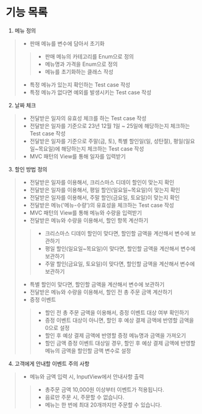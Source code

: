 # 기능 목록

1. 메뉴 정의
> - 판매 메뉴를 변수에 담아서 초기화
>> - 판매 메뉴의 카테고리를 Enum으로 정의
>> - 메뉴명과 가격을 Enum으로 정의
>> - 메뉴를 초기화하는 클래스 작성
> - 특정 메뉴가 있는지 확인하는 Test case 작성
> - 특정 메뉴가 없다면 예외를 발생시키는 Test case 작성

2. 날짜 체크
> - 전달받은 일자의 유효성 체크를 하는 Test case 작성 
> - 전달받은 일자를 기준으로 23년 12월 1일 ~ 25일에 해당하는지 체크하는 Test case 작성
> - 전달받은 일자를 기준으로 주말(금, 토), 특별 할인일(일, 성탄절), 평일(일요일~목요일)에 해당하는지 체크하는 Test case 작성 
> - MVC 패턴의 View를 통해 일자를 입력받기

3. 할인 방법 정의
> - 전달받은 일자를 이용해서, 크리스마스 디데이 할인이 맞는지 확인
> - 전달받은 일자를 이용해서, 평일 할인(일요일~목요일)이 맞는지 확인
> - 전달받은 일자를 이용해서, 주말 할인(금요일, 토요일)이 맞는지 확인
> - 전달받은 메뉴('메뉴-수량')의 유효성을 체크하는 Test case 작성
> - MVC 패턴의 View를 통해 메뉴와 수량을 입력받기
> - 전달받은 메뉴와 수량을 이용해서, 할인 항목 계산하기
>> - 크리스마스 디데이 할인이 맞다면, 할인할 금액을 계산해서 변수에 보관하기
>> - 평일 할인(일요일~목요일)이 맞다면, 할인할 금액을 계산해서 변수에 보관하기
>> - 주말 할인(금요일, 토요일)이 맞다면, 할인할 금액을 계산해서 변수에 보관하기
> - 특별 할인이 맞다면, 할인할 금액을 계산해서 변수에 보관하기
> - 전달받은 메뉴와 수량을 이용해서, 할인 전 총 주문 금액 계산하기
> - 증정 이벤트
>> - 할인 전 총 주문 금액을 이용해서, 증정 이벤트 대상 여부 확인하기
>> - 증정 이벤트 대상이 아니면, 할인 후 예상 결제 금액에 반영할 금액을 0으로 설정
>> - 할인 후 예상 결제 금액에 반영할 증정 메뉴명과 금액을 가져오기
>> - 할인 금액 증정 이벤트 대상일 경우, 할인 후 예상 결제 금액에 반영할 메뉴의 금액을 할인할 금액 변수로 설정

4. 고객에게 안내할 이벤트 주의 사항
> - 메뉴와 금액 입력 시, InputView에서 안내사항 출력
>> - 총주문 금액 10,000원 이상부터 이벤트가 적용됩니다.
>> - 음료만 주문 시, 주문할 수 없습니다.
>> - 메뉴는 한 번에 최대 20개까지만 주문할 수 있습니다.